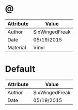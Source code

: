 # @
| Attribute | Value |
| ---  | ---     |
| Author | SixWingedFreak |
| Date | 05/19/2015 |
| Material | Vinyl |
# Default
| Attribute | Value |
| ---  | ---     |
| Author | SixWingedFreak |
| Date | 05/19/2015 |

